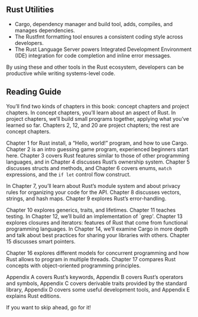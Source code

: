 ## Rust Utilities

* Cargo, dependency manager and build tool, adds,
  compiles, and manages dependencies. 
* The Rustfmt formatting tool ensures a consistent coding style across
  developers.
* The Rust Language Server powers Integrated Development Environment (IDE)
  integration for code completion and inline error messages.

By using these and other tools in the Rust ecosystem, developers can be
productive while writing systems-level code.

## Reading Guide

You’ll find two kinds of chapters in this book: concept chapters and project
chapters. In concept chapters, you’ll learn about an aspect of Rust. In project
chapters, we’ll build small programs together, applying what you’ve learned so
far. Chapters 2, 12, and 20 are project chapters; the rest are concept chapters.

Chapter 1 for Rust install, a “Hello, world!” program,
and how to use Cargo. Chapter 2 is an intro guessing game program, experienced beginners start here. Chapter 3 covers Rust features
similar to those of other programming languages, and in Chapter 4
discusses Rust’s ownership system. 
Chapter 5 discusses structs and methods, and Chapter 6 covers enums, `match`
expressions, and the `if let` control flow construct.

In Chapter 7, you’ll learn about Rust’s module system and about privacy rules
for organizing your code for the API. Chapter 8 discusses vectors, strings, and hash maps. Chapter 9
explores Rust’s error-handling.

Chapter 10 explores generics, traits, and lifetimes. Chapter 11 teaches testing. In Chapter 12, we’ll build an implementation of `grep'.
Chapter 13 explores closures and iterators: features of Rust that come from
functional programming languages. In Chapter 14, we’ll examine Cargo in more
depth and talk about best practices for sharing your libraries with others.
Chapter 15 discusses smart pointers.

Chapter 16 explores different models for concurrent programming
and how Rust allows to program in multiple threads.
Chapter 17 compares Rust concepts with object-oriented programming
principles.

Appendix A covers Rust’s keywords, Appendix B
covers Rust’s operators and symbols, Appendix C covers derivable traits
provided by the standard library, Appendix D covers some useful development
tools, and Appendix E explains Rust editions.

If you want to skip ahead, go for it!

